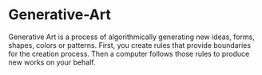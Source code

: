 # Generative-Art

Generative Art is a process of algorithmically generating new ideas, forms, shapes, colors or patterns. First, you create rules that provide boundaries for the creation process. Then a computer  follows those rules to produce new works on your behalf.  

